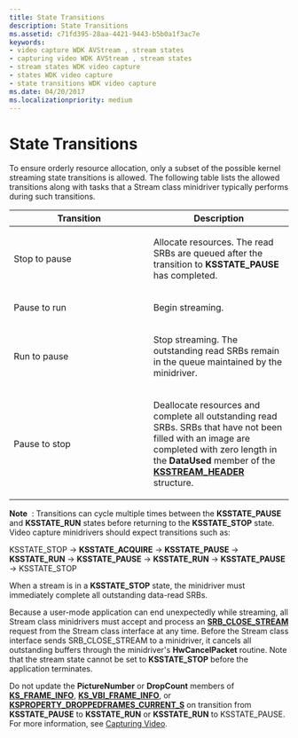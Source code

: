 ```yaml
---
title: State Transitions
description: State Transitions
ms.assetid: c71fd395-28aa-4421-9443-b5b0a1f3ac7e
keywords:
- video capture WDK AVStream , stream states
- capturing video WDK AVStream , stream states
- stream states WDK video capture
- states WDK video capture
- state transitions WDK video capture
ms.date: 04/20/2017
ms.localizationpriority: medium
---
```


# State Transitions


To ensure orderly resource allocation, only a subset of the possible kernel streaming state transitions is allowed. The following table lists the allowed transitions along with tasks that a Stream class minidriver typically performs during such transitions.

<table>
<colgroup>
<col width="50%" />
<col width="50%" />
</colgroup>
<thead>
<tr class="header">
<th>Transition</th>
<th>Description</th>
</tr>
</thead>
<tbody>
<tr class="odd">
<td><p>Stop to pause</p></td>
<td><p>Allocate resources. The read SRBs are queued after the transition to <strong>KSSTATE_PAUSE</strong> has completed.</p></td>
</tr>
<tr class="even">
<td><p>Pause to run</p></td>
<td><p>Begin streaming.</p></td>
</tr>
<tr class="odd">
<td><p>Run to pause</p></td>
<td><p>Stop streaming. The outstanding read SRBs remain in the queue maintained by the minidriver.</p></td>
</tr>
<tr class="even">
<td><p>Pause to stop</p></td>
<td><p>Deallocate resources and complete all outstanding read SRBs. SRBs that have not been filled with an image are completed with zero length in the <strong>DataUsed</strong> member of the <a href="https://docs.microsoft.com/windows-hardware/drivers/ddi/ks/ns-ks-ksstream_header" data-raw-source="[&lt;strong&gt;KSSTREAM_HEADER&lt;/strong&gt;](/windows-hardware/drivers/ddi/ks/ns-ks-ksstream_header)"><strong>KSSTREAM_HEADER</strong></a> structure.</p></td>
</tr>
</tbody>
</table>

 

**Note**  : Transitions can cycle multiple times between the **KSSTATE\_PAUSE** and **KSSTATE\_RUN** states before returning to the **KSSTATE\_STOP** state. Video capture minidrivers should expect transitions such as:

 

KSSTATE\_STOP -&gt; **KSSTATE\_ACQUIRE** -&gt; **KSSTATE\_PAUSE** -&gt; **KSSTATE\_RUN** -&gt; **KSSTATE\_PAUSE** -&gt; **KSSTATE\_RUN** -&gt; **KSSTATE\_PAUSE** -&gt; KSSTATE\_STOP

When a stream is in a **KSSTATE\_STOP** state, the minidriver must immediately complete all outstanding data-read SRBs.

Because a user-mode application can end unexpectedly while streaming, all Stream class minidrivers must accept and process an [**SRB\_CLOSE\_STREAM**](./srb-close-stream.md) request from the Stream class interface at any time. Before the Stream class interface sends SRB\_CLOSE\_STREAM to a minidriver, it cancels all outstanding buffers through the minidriver's **HwCancelPacket** routine. Note that the stream state cannot be set to **KSSTATE\_STOP** before the application terminates.

Do not update the **PictureNumber** or **DropCount** members of [**KS\_FRAME\_INFO**](/windows-hardware/drivers/ddi/ksmedia/ns-ksmedia-tagks_frame_info), [**KS\_VBI\_FRAME\_INFO**](/windows-hardware/drivers/ddi/ksmedia/ns-ksmedia-tagks_vbi_frame_info), or [**KSPROPERTY\_DROPPEDFRAMES\_CURRENT\_S**](/windows-hardware/drivers/ddi/ksmedia/ns-ksmedia-ksproperty_droppedframes_current_s) on transition from **KSSTATE\_PAUSE** to **KSSTATE\_RUN** or **KSSTATE\_RUN** to KSSTATE\_PAUSE. For more information, see [Capturing Video](capturing-video.md).

 

